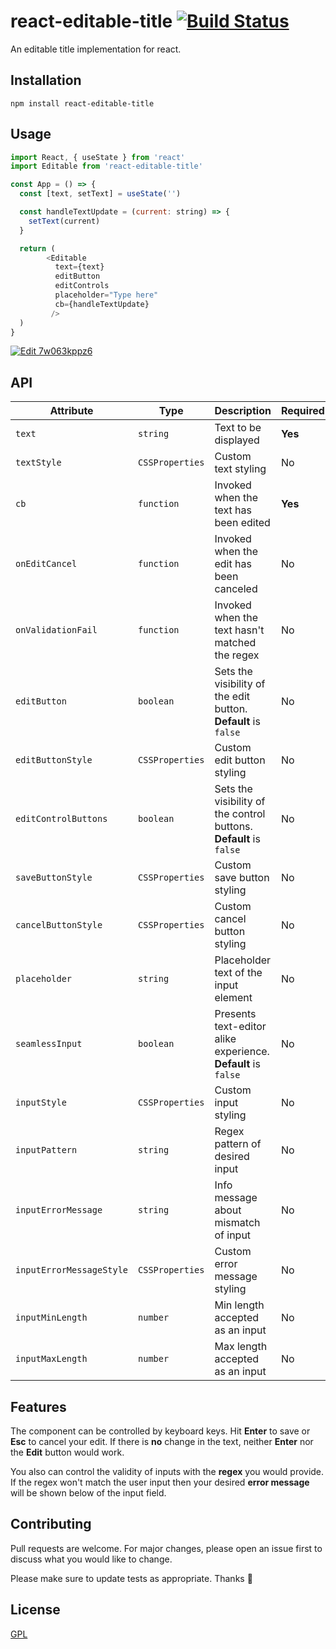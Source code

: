 # react-editable-title [![Build Status](https://travis-ci.org/CeamKrier/react-editable-title.svg?branch=master)](https://travis-ci.org/CeamKrier/react-editable-title)

An editable title implementation for react.

## Installation



```
npm install react-editable-title
```

## Usage

```javascript
import React, { useState } from 'react'
import Editable from 'react-editable-title'

const App = () => {
  const [text, setText] = useState('')

  const handleTextUpdate = (current: string) => {
    setText(current)
  }

  return (
        <Editable 
          text={text} 
          editButton
          editControls
          placeholder="Type here"
          cb={handleTextUpdate}
         />
  )
}

```

[![Edit 7w063kppz6](https://codesandbox.io/static/img/play-codesandbox.svg)](https://codesandbox.io/s/7w063kppz6)

## API

| Attribute                | Type            | Description                                                        | Required |
|--------------------------|-----------------|--------------------------------------------------------------------|----------|
| `text`                   | `string`        | Text to be displayed                                               | **Yes**  |
| `textStyle`              | `CSSProperties` | Custom text styling                                                | No       |
| `cb`                     | `function`      | Invoked when the text has been edited                              | **Yes**  |
| `onEditCancel`           | `function`      | Invoked when the edit has been canceled                            | No       |
| `onValidationFail`       | `function`      | Invoked when the text hasn't matched the regex                     | No       |
| `editButton`             | `boolean`       | Sets the visibility of the edit button. **Default** is `false`     | No       |
| `editButtonStyle`        | `CSSProperties` | Custom edit button styling                                         | No       |
| `editControlButtons`     | `boolean`       | Sets the visibility of the control buttons. **Default** is `false` | No       |
| `saveButtonStyle`        | `CSSProperties` | Custom save button styling                                         | No       |
| `cancelButtonStyle`      | `CSSProperties` | Custom cancel button styling                                       | No       |
| `placeholder`            | `string`        | Placeholder text of the input element                              | No       |
| `seamlessInput`          | `boolean`       | Presents text-editor alike experience. **Default** is `false`      | No       |
| `inputStyle`             | `CSSProperties` | Custom input styling                                               | No       |
| `inputPattern`           | `string`        | Regex pattern of desired input                                     | No       |
| `inputErrorMessage`      | `string`        | Info message about mismatch of input                               | No       |
| `inputErrorMessageStyle` | `CSSProperties` | Custom error message styling                                       | No       |
| `inputMinLength`         | `number`        | Min length accepted as an input                                    | No       |
| `inputMaxLength`         | `number`        | Max length accepted as an input                                    | No       |



## Features
The component can be controlled by keyboard keys. Hit **Enter** to save or **Esc** to cancel your edit.
If there is **no** change in the text, neither **Enter** nor the **Edit** button would work.

You also can control the validity of inputs with the **regex** you would provide. If the regex won't match the user input
then your desired **error message** will be shown below of the input field.

## Contributing
Pull requests are welcome. For major changes, please open an issue first to discuss what you would like to change.

Please make sure to update tests as appropriate.
Thanks :raised_hands:


## License
[GPL](https://choosealicense.com/licenses/gpl-3.0/)

